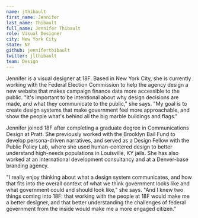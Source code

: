 ```yaml
---
name: jthibault
first_name: Jennifer
last_name: Thibault
full_name: Jennifer Thibault
role: Visual Designer
city: New York City
state: NY
github: jenniferthibault
twitter: jlthibault
team: Design
---
```


Jennifer is a visual designer at 18F. Based in New York City, she is currently working with the Federal Election Commission to help the agency design a new website that makes campaign finance data more accessible to the public. "It's important to be intentional about why design decisions are made, and what they communicate to the public," she says. "My goal is to create design systems that make government feel more approachable, and show the people what's behind all the big marble buildings and flags."

Jennifer joined 18F after completing a graduate degree in Communications Design at Pratt. She previously worked with the Brooklyn Bail Fund to develop persona-driven narratives, and served as a Design Fellow with the Public Policy Lab, where she used human-centered design to better understand high-needs populations in Louisville, KY jails. She has also worked at an international development consultancy and at a Denver-base branding agency.

"I really enjoy thinking about what a design system communicates, and how that fits into the overall context of what we think government looks like and what government could and should look like," she says. "And I knew two things coming into 18F: that working with the people at 18F would make me a better designer, and that better understanding the challenges of federal government from the inside would make me a more engaged citizen."